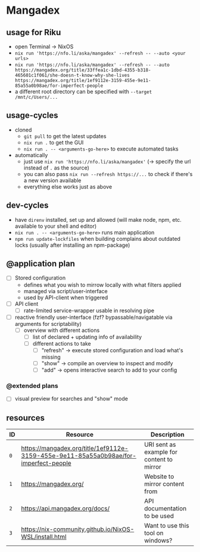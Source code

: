 # Mangadex

## usage for Riku

- open Terminal -> NixOS
- `nix run 'https://nfo.li/aska/mangadex' --refresh -- --auto <your urls>`
- `nix run 'https://nfo.li/aska/mangadex' --refresh -- --auto https://mangadex.org/title/33ffea1c-1dbd-4355-b318-465601c1f061/she-doesn-t-know-why-she-lives https://mangadex.org/title/1ef9112e-3159-455e-9e11-85a55a0b98ae/for-imperfect-people`
- a different root directory can be specified with `--target /mnt/c/Users/...`

## usage-cycles

- cloned
  - `git pull` to get the latest updates
  - `nix run .` to get the GUI
  - `nix run . -- <arguments-go-here>` to execute automated tasks
- automatically
  - just use `nix run 'https://nfo.li/aska/mangadex'` (-> specify the url instead of `.` as the source)
  - you can also pass `nix run --refresh https://...` to check if there's a new version available
  - everything else works just as above

## dev-cycles

- have `direnv` installed, set up and allowed (will make node, npm, etc. available to your shell and editor)
- `nix run . -- <arguments-go-here>` runs main application
- `npm run update-lockfiles` when building complains about outdated locks (usually after installing an npm-package)

## @application plan

- [ ] Stored configuration
  - defines what you wish to mirrow locally with what filters applied
  - managed via script/user-interface
  - used by API-client when triggered
- [ ] API client
  - [ ] rate-limited service-wrapper usable in resolving pipe
- [ ] reactive friendly user-interface (fzf? bypassable/navigatable via arguments for scriptability)
  - [ ] overview with different actions
    - [ ] list of declared + updating info of availability
    - [ ] different actions to take
      - [ ] "refresh" -> execute stored configuration and load what's missing
      - [ ] "show" -> compile an overview to inspect and modify
      - [ ] "add" -> opens interactive search to add to your config

### @extended plans

- [ ] visual preview for searches and "show" mode

## resources

| ID  | Resource                                                                             | Description                               |
| --- | ------------------------------------------------------------------------------------ | ----------------------------------------- |
| `0` | https://mangadex.org/title/1ef9112e-3159-455e-9e11-85a55a0b98ae/for-imperfect-people | URI sent as example for content to mirror |
| `1` | https://mangadex.org/                                                                | Website to mirror content from            |
| `2` | https://api.mangadex.org/docs/                                                       | API documentation to be used              |
| `3` | https://nix-community.github.io/NixOS-WSL/install.html                               | Want to use this tool on windows?         |
